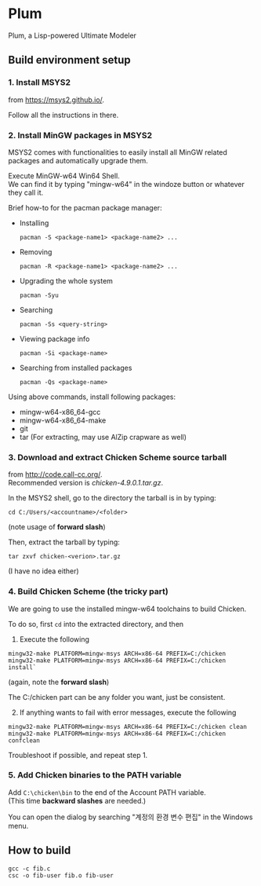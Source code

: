 # Plum
Plum, a Lisp-powered Ultimate Modeler

## Build environment setup
### 1. Install MSYS2
  from https://msys2.github.io/.

  Follow all the instructions in there.

### 2. Install MinGW packages in MSYS2
MSYS2 comes with functionalities to easily install all MinGW related packages
and automatically upgrade them.

Execute MinGW-w64 Win64 Shell.  
We can find it by typing "mingw-w64" in the windoze button
or whatever  they call it.

Brief how-to for the pacman package manager:

* Installing
  ```
  pacman -S <package-name1> <package-name2> ...
  ```

* Removing
  ```
  pacman -R <package-name1> <package-name2> ...
  ```

* Upgrading the whole system
  ```
  pacman -Syu
  ```

* Searching
  ```
  pacman -Ss <query-string>
  ```

* Viewing package info
  ```
  pacman -Si <package-name>
  ```

* Searching from installed packages
  ```
  pacman -Qs <package-name>
  ```

Using above commands, install following packages:
- mingw-w64-x86_64-gcc
- mingw-w64-x86_64-make
- git
- tar (For extracting, may use AlZip crapware as well)

### 3. Download and extract Chicken Scheme source tarball 
from http://code.call-cc.org/.  
Recommended version is *chicken-4.9.0.1.tar.gz*.
  
In the MSYS2 shell, go to the directory the tarball is in
by typing:

  ```
  cd C:/Users/<accountname>/<folder>
  ```
(note usage of **forward slash**)
  
Then, extract the tarball by typing:
  ```
  tar zxvf chicken-<verion>.tar.gz
  ```
(I have no idea either)

### 4. Build Chicken Scheme (the tricky part)
We are going to use the installed mingw-w64 toolchains
to build Chicken.

To do so, first `cd` into the extracted directory, and then

1. Execute the following

  ```
  mingw32-make PLATFORM=mingw-msys ARCH=x86-64 PREFIX=C:/chicken
  mingw32-make PLATFORM=mingw-msys ARCH=x86-64 PREFIX=C:/chicken install`
  ```
  
  (again, note the **forward slash**)

  The C:/chicken part can be any folder you want, just be consistent.
  
2. If anything wants to fail with error messages, execute the following

  ```
  mingw32-make PLATFORM=mingw-msys ARCH=x86-64 PREFIX=C:/chicken clean
  mingw32-make PLATFORM=mingw-msys ARCH=x86-64 PREFIX=C:/chicken confclean
  ```

  Troubleshoot if possible, and repeat step 1.

### 5. Add Chicken binaries to the PATH variable

Add `C:\chicken\bin` to the end of the Account PATH variable.  
(This time **backward slashes** are needed.)

You can open the dialog by searching "계정의 환경 변수 편집" in the
Windows menu.

## How to build
```
gcc -c fib.c
csc -o fib-user fib.o fib-user
```
